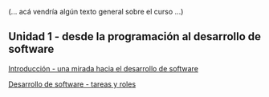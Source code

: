 (... acá vendría algún texto general sobre el curso ...)

## Unidad 1 - desde la programación al desarrollo de software

[Introducción - una mirada hacia el desarrollo de software](./programacion-a-desarrollo/mirada-hacia-construccion.md)  

[Desarrollo de software - tareas y roles](./programacion-a-desarrollo/construccion-tareas-roles.md)  
